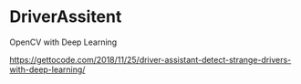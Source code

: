 # DriverAssitent
OpenCV with Deep Learning 

https://gettocode.com/2018/11/25/driver-assistant-detect-strange-drivers-with-deep-learning/
